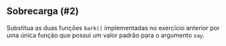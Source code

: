 ## Sobrecarga (#2)

Substitua as duas funções `bark()` implementadas no exercício anterior por uma única função que possui um valor padrão para o argumento `say`.